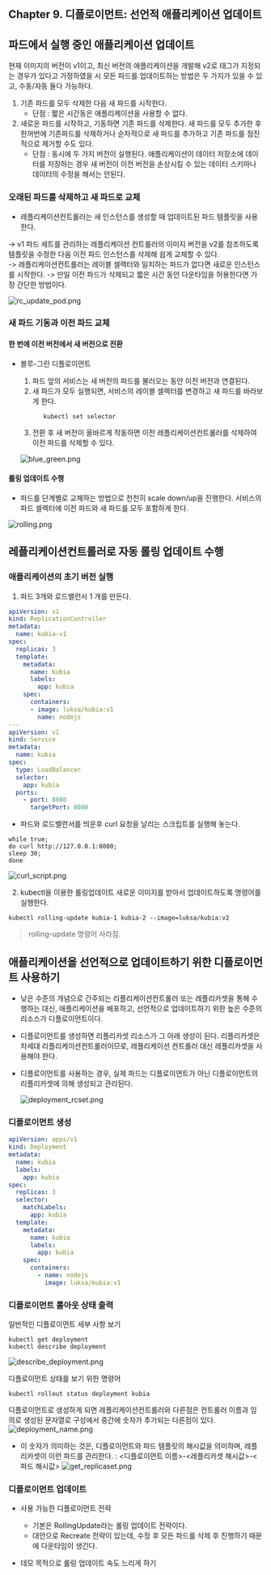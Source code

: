 Chapter 9. 디플로이먼트: 선언적 애플리케이션 업데이트
---

## 파드에서 실행 중인 애플리케이션 업데이트
현재 이미지의 버전이 v1이고, 최신 버전의 애플리케이션을 개발해 v2로 태그가 지정되는 경우가 있다고 가정하였을 시 
모든 파드를 업데이트하는 방법은 두 가지가 있을 수 있고, 수동/자동 둘다 가능하다. 

1. 기존 파드를 모두 삭제한 다음 새 파드를 시작한다. 
    - 단점 : 짧은 시간동은 애플리케이션을 사용할 수 없다.
2. 새로운 파드를 시작하고, 기동하면 기존 파드를 삭제한다. 새 파드를 모두 추가한 후 한꺼번에 기존파드를 삭제하거나 순차적으로 새 파드를 추가하고 기존 파드를 점진적으로 제거할 수도 있다.
    - 단점 : 동시에 두 가지 버전이 실행된다. 애플리케이션이 데이터 저장소에 데이터를 저장하는 경우 새 버전이 이전 버전을 손상시킬 수 있는 
    데이터 스키마나 데이터의 수정을 해서는 안된다.
    
### 오래된 파드를 삭제하고 새 파드로 교체
- 레플리케이션컨트롤러는 새 인스턴스를 생성할 때 업데이트된 파드 템플릿을 사용한다.  

 -> v1 파드 세트를 관리하는 레플리케이션 컨트롤러의 이미지 버전을 v2를 참조하도록 템플릿을 수정한 다음 이전 파드 인스턴스를 삭제해 쉽게 교체할 수 있다.  
 -> 레플리케이션컨트롤러는 레이블 셀렉터와 일치하는 파드가 없다면 새로운 인스턴스를 시작한다. 
 -> 만일 이전 파드가 삭제되고 짧은 시간 동안 다운타임을 허용한다면 가장 간단한 방법이다.
 
 ![rc_update_pod.png](img/rc_update_pod.png)  

### 새 파드 기동과 이전 파드 교체
#### 한 번에 이전 버전에서 새 버전으로 전환 
- 블루-그린 디플로이먼트 
    1. 파드 앞의 서비스는 새 버전의 파드를 불러오는 동안 이전 버전과 연결된다. 
    2. 새 파드가 모두 실행되면, 서비스의 레이블 셀렉터를 변경하고 새 파드를 바라보게 한다.  
        ```shell script
           kubectl set selector
        ``` 
    3. 전환 후 새 버전이 올바르게 작동하면 이전 레플리케이션컨트롤러를 삭제하여 이전 파드를 삭제할 수 있다.
    
    ![blue_green.png](img/blue_green.png)  
 

#### 롤링 업데이트 수행 
- 파드를 단계별로 교체하는 방법으로 천천히 scale down/up을 진행한다. 서비스의 파드 셀렉터에 이전 파드와 새 파드를 모두 포함하게 한다. 

![rolling.png](img/rolling.png)  


## 레플리케이션컨트롤러로 자동 롤링 업데이트 수행
### 애플리케이션의 초기 버전 실행

1. 파드 3개와 로드밸런서 1 개를 만든다. 
```yaml
apiVersion: v1
kind: ReplicationController
metadata:
  name: kubia-v1
spec:
  replicas: 3
  template:
    metadata:
      name: kubia
      labels:
        app: kubia
    spec:
      containers:
      - image: luksa/kubia:v1
        name: nodejs
---
apiVersion: v1
kind: Service
metadata:
  name: kubia
spec:
  type: LoadBalancer
  selector:
    app: kubia
  ports:
    - port: 8080
      targetPort: 8080 
```
- 파드와 로드밸런서를 띄운후 curl 요청을 날리는 스크립트를 실행해 놓는다.  
```shell script
while true;
do curl http://127.0.0.1:8080;
sleep 30;
done
```

![curl_script.png](img/curl_script.png)  

2. kubectl을 이용한 롤링업데이트
새로운 이미지를 받아서 업데이트하도록 명령어를 실행한다. 
```shell script
kubectl rolling-update kubia-1 kubia-2 --image=luksa/kubia:v2
```
> rolling-update 명령어 사라짐. 



## 애플리케이션을 선언적으로 업데이트하기 위한 디플로이먼트 사용하기
- 낮은 수준의 개념으로 간주되는 리플리케이션컨트롤러 또는 레플리카셋을 통해 수행하는 대신, 애플리케이션을 배포하고, 선언적으로 
업데이트하기 위한 높은 수준의 리소스가 디플로이먼트이다.
- 디플로이먼트를 생성하면 리플리카셋 리소스가 그 아래 생성이 된다. 리플리카셋은 차세대 리플리케이션컨트롤러이므로, 레플리케이션 컨트롤러 대신 레플리카셋을 사용해야 한다.
- 디플로이먼트를 사용하는 경우, 실제 파드는 디플로이먼트가 아닌 디플로이먼트의 리플리카셋에 의해 생성되고 관리된다. 

    ![deployment_rcset.png](img/deployment_rcset.png)  
    
### 디플로이먼트 생성
```yaml
apiVersion: apps/v1
kind: Deployment
metadata:
  name: kubia
  labels:
    app: kubia
spec:
  replicas: 3
  selector:
    matchLabels:
      app: kubia
  template:
    metadata:
      name: kubia
      labels:
        app: kubia
    spec:
      containers:
        - name: nodejs
          image: luksa/kubia:v1
```

### 디플로이먼트 롤아웃 상태 출력
일반적인 디플로이먼트 세부 사항 보기 
```shell script
kubectl get deployment
kubectl describe deployment
``` 
![describe_deployment.png](img/describe_deployment.png)  

디플로이먼트 상태를 보기 위한 명령어
```shell script
kubectl rollout status deployment kubia
```
디플로이먼트로 생성하게 되면 레플리케이션컨트롤러와 다른점은 컨트롤러 이름과 임의로 생성된 문자열로 구성에서 중간에 숫자가 추가되는 다른점이 있다.  
![deployment_name.png](img/deployment_name.png)  
- 이 숫자가 의미하는 것은, 디플로이먼트와 파드 템플릿의 해시값을 의미하며, 레플리카셋이 이런 파드를 관리한다. 
: <디플로이먼트 이름>-<레플리카셋 해시값>-<파드 해시값>
![get_replicaset.png](img/get_replicaset.png)  


### 디플로이먼트 업데이트
- 사용 가능한 디플로이먼트 전략
    - 기본은 RollingUpdate라는 롤링 업데이트 전략이다.
    - 대안으로 Recreate 전략이 있는데, 수정 후 모든 파드를 삭제 후 진행하기 때문에 다운타임이 생긴다. 
    
- 데모 목적으로 롤링 업데이트 속도 느리게 하기







